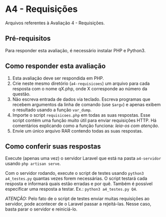 # A4 - Requisições
Arquivos referentes à Avaliação 4 - Requisições.

## Pré-requisitos
Para responder esta avaliação, é necessário instalar PHP e Python3.

## Como responder esta avaliação
1. Esta avaliação deve ser respondida em PHP.
2. Crie neste mesmo diretório (`a4-requisicoes`) um arquivo para cada resposta com o nome qX.php, onde X corresponde ao número da questão.
3. Não escreva entrada de dados via teclado.
Escreva programas que recebem argumentos da linha de comando (use `$argv`) e
apenas exibem o resultado usando a função `var_dump`.
4. Importe o script `requisicoes.php` em todas as suas respostas.
Esse script contém uma função muito útil para enviar requisições HTTP.
Há comentários explicando como a função funciona: *leia-os com atenção*.
5. Envie um único arquivo RAR contendo todas as suas respostas.


## Como conferir suas respostas
Execute (apenas uma vez) o servidor Laravel que está na pasta `a4-servidor` usando `php artisan serve`.

Com o servidor rodando, execute o script de testes usando `python3 a4_testes.py` quantas vezes forem necessárias.
O script testará cada resposta e informará quais estão erradas e por quê.
Também é possível especificar uma resposta a testar. Ex.: `python3 a4_testes.py Q4`.

*ATENÇÃO:* Pelo fato de o script de testes enviar muitas requisições ao servidor, pode acontecer de o Laravel passar a rejeitá-las.
Nesse caso, basta parar o servidor e reiniciá-lo.
